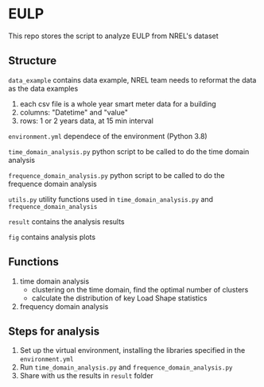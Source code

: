 # EULP
This repo stores the script to analyze EULP from NREL's dataset

## Structure

``data_example`` contains data example, NREL team needs to reformat the data as the data examples
1. each csv file is a whole year smart meter data for a building
2. columns: "Datetime" and "value"
3. rows: 1 or 2 years data, at 15 min interval

``environment.yml`` dependece of the environment (Python 3.8)

``time_domain_analysis.py`` python script to be called to do the time domain analysis

``frequence_domain_analysis.py`` python script to be called to do the frequence domain analysis

``utils.py`` utility functions used in ``time_domain_analysis.py`` and ``frequence_domain_analysis``

``result`` contains the analysis results

``fig`` contains analysis plots

## Functions

1. time domain analysis
    * clustering on the time domain, find the optimal number of clusters
    * calculate the distribution of key Load Shape statistics
2. frequency domain analysis


## Steps for analysis

1. Set up the virtual environment, installing the libraries specified in the ``environment.yml``
2. Run ``time_domain_analysis.py`` and ``frequence_domain_analysis.py``
3. Share with us the results in ``result`` folder
